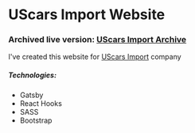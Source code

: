 # UScars Import Website

### Archived live version: [UScars Import Archive](https://us-cars.netlify.app)

I've created this website for [UScars Import](https://www.facebook.com/USAUScars) company 

##### Technologies:

- Gatsby
- React Hooks
- SASS
- Bootstrap
